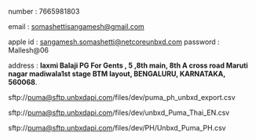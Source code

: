 number : 7665981803

email : somashettisangamesh@gmail.com


apple id : sangamesh.somashetti@netcoreunbxd.com
password : Mallesh@06

address : **laxmi Balaji PG For Gents , 5 ,8th main, 8th A cross road Maruti nagar madiwala1st stage BTM layout, BENGALURU, KARNATAKA, 560068**.


sftp://puma@sftp.unbxdapi.com/files/dev/puma_ph_unbxd_export.csv

sftp://puma@sftp.unbxdapi.com/files/dev/unbxd_Puma_Thai_EN.csv

sftp://puma@sftp.unbxdapi.com/files/dev/PH/Unbxd_Puma_PH.csv
